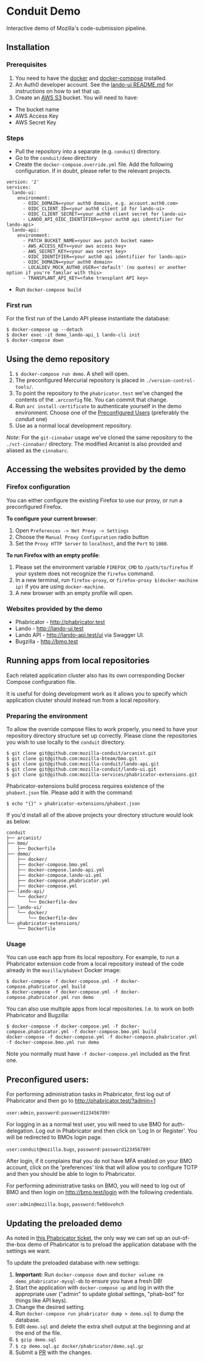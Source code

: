 # Conduit Demo

Interactive demo of Mozilla's code-submission pipeline.

## Installation

### Prerequisites

1. You need to have the [docker](https://docs.docker.com/install/) and
   [docker-compose](https://docs.docker.com/compose/install/) installed.
1. An Auth0 developer account. See the
   [lando-ui README.md](https://github.com/mozilla-conduit/lando-ui/blob/master/README.md)
   for instructions on how to set that up.
1. Create an [AWS S3](https://aws.amazon.com/s3/) bucket. You will need to have:

  * The bucket name
  * AWS Access Key
  * AWS Secret Key

### Steps

* Pull the repository into a separate (e.g. `conduit`) directory.
* Go to the `conduit/demo` directory
* Create the `docker-compose.override.yml` file. Add the following
  configuration.  If in doubt, please refer to the relevant projects.

```
version: '2'
services:
  lando-ui:
    environment:
      - OIDC_DOMAIN=<your auth0 domain, e.g. account.auth0.com>
      - OIDC_CLIENT_ID=<your auth0 client id for lando-ui>
      - OIDC_CLIENT_SECRET=<your auth0 client secret for lando-ui>
      - LANDO_API_OIDC_IDENTIFIER=<your auth0 api identifiier for lando-api>
  lando-api:
    environment:
      - PATCH_BUCKET_NAME=<your aws patch bucket name>
      - AWS_ACCESS_KEY=<your aws access key>
      - AWS_SECRET_KEY=<your aws secret key>
      - OIDC_IDENTIFIER=<your auth0 api identifiier for lando-api>
      - OIDC_DOMAIN=<your auth0 domain>
      - LOCALDEV_MOCK_AUTH0_USER=<'default' (no quotes) or another option if you're familar with this>
      - TRANSPLANT_API_KEY=<fake transplant API key>
```
* Run `docker-compose build`

### First run
For the first run of the Lando API please instantiate the database:

```
$ docker-compose up --detach
$ docker exec -it demo_lando-api_1 lando-cli init
$ docker-compose down
```

## Using the demo repository

 1. `$ docker-compose run demo`. A shell will open.
 1. The preconfigured Mercurial repository is placed in
    `./version-control-tools/`.
 1. To point the repository to the `phabricator.test` we've changed the
    contents of the `.arcconfig` file. You can commit that change.
 1. Run `arc install-certificate` to authenticate yourself in the demo
    environment.  Choose one of the [Preconfigured Users](#preconfigured-users)
    (preferably the *conduit* one)
 1. Use as a normal local development repository.

*Note*: For the `git-cinnabar` usage we've cloned the same repository to the
`./vct-cinnabar/` directory. The modified Arcanist is also provided and aliased
as the `cinnabarc`.

## Accessing the websites provided by the demo

### Firefox configuration

You can either configure the existing Firefox to use our proxy, or run a
preconfigured Firefox.

**To configure your current browser**:

1. Open `Preferences -> Net Proxy -> Settings`
1. Choose the `Manual Proxy Configuration` radio button
1. Set the `Proxy HTTP Server` to `localhost`, and the `Port` to `1080`.

**To run Firefox with an empty profile**:

1. Please set the environment variable `FIREFOX_CMD` to `/path/to/firefox` if
   your system does not recognize the `firefox` command.
1. In a new terminal, run `firefox-proxy`, or
   `firefox-proxy $(docker-machine ip)` if you are using `docker-machine`.
1. A new browser with an empty profile will open.

### Websites provided by the demo

 * Phabricator - http://phabricator.test
 * Lando - http://lando-ui.test
 * Lando API - http://lando-api.test/ui via Swagger UI.
 * Bugzilla - http://bmo.test

## Running apps from local repositories

Each related application cluster also has its own corresponding Docker Compose
configuration file.

It is useful for doing development work as it allows you to specify which
application cluster should instead run from a local repository.

### Preparing the environment

To allow the override compose files to work properly, you need to have
your repository directory structure set up correctly. Please clone the
repositories you wish to use locally to the `conduit` directory.

```
$ git clone git@github.com:mozilla-conduit/arcanist.git
$ git clone git@github.com:mozilla-bteam/bmo.git
$ git clone git@github.com:mozilla-conduit/lando-api.git
$ git clone git@github.com:mozilla-conduit/lando-ui.git
$ git clone git@github.com:mozilla-services/phabricator-extensions.git
```

Phabricator-extensions build process requires existence of the `phabext.json`
file. Please add it with the command:

`$ echo "{}" > phabricator-extensions/phabext.json`

If you'd install all of the above projects your directory structure would
look as below:

```
conduit
├── arcanist/
├── bmo/
│   ├── Dockerfile
├── demo/
│   ├── docker/
│   ├── docker-compose.bmo.yml
│   ├── docker-compose.lando-api.yml
│   ├── docker-compose.lando-ui.yml
│   ├── docker-compose.phabricator.yml
│   ├── docker-compose.yml
├── lando-api/
│   └── docker/
│       └── Dockerfile-dev
├── lando-ui/
│   └── docker/
│       └── Dockerfile-dev
└── phabricator-extensions/
    └── Dockerfile
```

### Usage

You can use each app from its local repository. For example, to run a
Phabricator extension code from a local repository instead of the code already
in the `mozilla/phabext` Docker image:

```
$ docker-compose -f docker-compose.yml -f docker-compose.phabricator.yml build
$ docker-compose -f docker-compose.yml -f docker-compose.phabricator.yml run demo
```

You can also use multiple apps from local repositories. I.e. to work on both
Phabricator and Bugzilla:

```
$ docker-compose -f docker-compose.yml -f docker-compose.phabricator.yml -f docker-compose.bmo.yml build
docker-compose -f docker-compose.yml -f docker-compose.phabricator.yml -f docker-compose.bmo.yml run demo
```

Note you normally must have `-f docker-compose.yml` included as the first one.

## Preconfigured users:

For performing administration tasks in Phabricator, first log out of
Phabricator and then go to http://phabricator.test/?admin=1

`user:admin`, `password:password123456789!`

For logging in as a normal test user, you will need to use BMO for
auth-delegation. Log out in Phabricator and then click on 'Log In or
Register'. You will be redirected to BMOs login page.

`user:conduit@mozilla.bugs`, `password:password123456789!`

After login, if it complains that you do not have MFA enabled on your
BMO account, click on the 'preferences' link that will allow you to configure
TOTP and then you should be able to login to Phabricator.

For performing administrative tasks on BMO, you will need to log out of BMO
and then login on http://bmo.test/login with the following credentials.

`user:admin@mozilla.bugs`, `password:Te6Oovohch`




## Updating the preloaded demo

As noted in [this Phabricator ticket](https://secure.phabricator.com/T5310),
the only way we can set up an out-of-the-box demo of Phabricator is to preload
the application database with the settings we want.

To update the preloaded database with new settings:

 1. **Important:** Run `docker-compose down` and
    `docker volume rm demo_phabricator-mysql-db` to ensure you have a
    fresh DB!
 1. Start the application with `docker-compose up` and log in with the
    appropriate user ("admin" to update global settings, "phab-bot" for
    things like API keys).
 1. Change the desired setting.
 1. Run `docker-compose run phabricator dump > demo.sql` to dump the
    database.
 1. Edit `demo.sql` and delete the extra shell output at the beginning and at
    the end of the file.
 1. `$ gzip demo.sql`
 1. `$ cp demo.sql.gz docker/phabricator/demo.sql.gz`
 1. Submit a [PR](https://github.com/mozilla-conduit/demo/pulls) with
    the changes.
